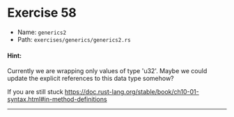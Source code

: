 # Exercise 58

- Name: ```generics2```
- Path: ```exercises/generics/generics2.rs```
#### Hint: 

Currently we are wrapping only values of type 'u32'.
Maybe we could update the explicit references to this data type somehow?

If you are still stuck https://doc.rust-lang.org/stable/book/ch10-01-syntax.html#in-method-definitions



---



